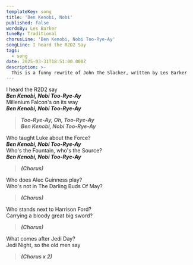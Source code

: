 ```yaml
---
templateKey: song
title: 'Ben Kenobi, Nobi'
published: false
wordsBy: Les Barker
tuneBy: Traditional
chorusLine: 'Ben Kenobi, Nobi Too-Rye-Ay'
songLine: I heard the R2D2 Say
tags:
  - song
date: 2025-03-31T18:51:00.000Z
description: >-
  This is a funny rewrite of John The Slacker, written by Les Barker
---
```

I heard the R2D2 say\
***Ben Kenobi, Nobi Too-Rye-Ay***\
Millenium Falcon's on its way\
***Ben Kenobi, Nobi Too-Rye-Ay***

> ***Too-Rye-Ay, Oh, Too-Rye-Ay***\
> ***Ben Kenobi, Nobi Too-Rye-Ay***

Who taught Luke about the Force?\
***Ben Kenobi, Nobi Too-Rye-Ay***\
Who's the Fountain, who's the Source?\
***Ben Kenobi, Nobi Too-Rye-Ay***

> ***(Chorus)***

Who does Alec Guinness play?\
Who's not in The Darling Buds Of May?

> ***(Chorus)***

Who stands next to Harrison Ford?\
Carrying a bloody great big sword?

> ***(Chorus)***

What comes after Jedi Day?\
Jedi Night, so the old men say

> ***(Chorus x 2)***
